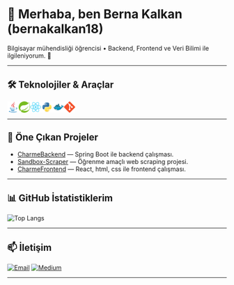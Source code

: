 # 👋 Merhaba, ben **Berna Kalkan (bernakalkan18)**

Bilgisayar mühendisliği öğrencisi • 
Backend, Frontend ve Veri Bilimi ile ilgileniyorum. 🚀

---

## 🛠 Teknolojiler & Araçlar

<img align="left" alt="Java" width="26px" src="https://raw.githubusercontent.com/devicons/devicon/master/icons/java/java-original.svg" />
<img align="left" alt="Spring" width="26px" src="https://raw.githubusercontent.com/devicons/devicon/master/icons/spring/spring-original.svg" />
<img align="left" alt="React" width="26px" src="https://raw.githubusercontent.com/devicons/devicon/master/icons/react/react-original.svg" />
<img align="left" alt="Python" width="26px" src="https://raw.githubusercontent.com/devicons/devicon/master/icons/python/python-original.svg" />
<img align="left" alt="Docker" width="26px" src="https://raw.githubusercontent.com/devicons/devicon/master/icons/docker/docker-original.svg" />
<img align="left" alt="Git" width="26px" src="https://raw.githubusercontent.com/devicons/devicon/master/icons/git/git-original.svg" />

<br clear="both"/>

---

## 📌 Öne Çıkan Projeler

- [CharmeBackend](https://github.com/bernakalkan18/charme_backend_lts) — Spring Boot ile backend çalışması.
- [Sandbox-Scraper](https://github.com/bernakalkan18/sandbox-scraper) — Öğrenme amaçlı web scraping projesi. 
- [CharmeFrontend](https://github.com/bernakalkan18/charme_frontend_lts) — React, html, css ile frontend çalışması.

---

## 📊 GitHub İstatistiklerim
 
![Top Langs](https://github-readme-stats.vercel.app/api/top-langs/?username=bernakalkan18&layout=compact&theme=radical)

---

## 📫 İletişim
 
[![Email](https://img.shields.io/badge/Email-000?style=for-the-badge&logo=gmail&logoColor=EA4335)](mailto:brnklkn8@gmail.com)
[![Medium](https://img.shields.io/badge/Medium-000?style=for-the-badge&logo=medium&logoColor=FFFFFF)](https://medium.com/@bernakalkann)

---
